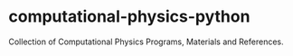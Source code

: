# computational-physics-python
Collection of Computational Physics Programs, Materials and References.
